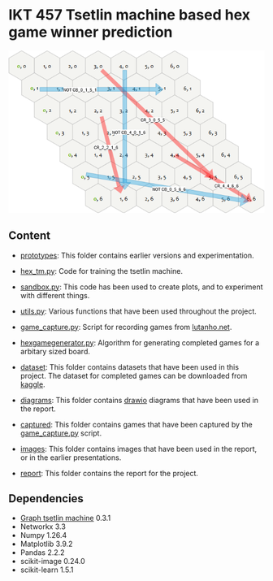 # IKT 457 Tsetlin machine based hex game winner prediction

![alt text](./images/clause_analysis1.drawio.png)

## Content
- [prototypes](./prototypes/): This folder contains earlier versions and experimentation.

- [hex_tm.py](./hex_tm.py): Code for training the tsetlin machine.

- [sandbox.py](./sandbox.py): This code has been used to create plots, and to experiment with different things.

- [utils.py](./utils.py): Various functions that have been used throughout the project.

- [game_capture.py](./game_capture.py): Script for recording games from [lutanho.net](https://lutanho.net/play/hex.html).

- [hexgamegenerator.py](./hexgamegenerator.py): Algorithm for generating completed games for a arbitary sized board.

- [dataset](./dataset/): This folder contains datasets that have been used in this project. The dataset for completed games can be downloaded from [kaggle](https://www.kaggle.com/datasets/cholling/game-of-hex).

- [diagrams](./diagrams/): This folder contains [drawio](https://app.diagrams.net/) diagrams that have been used in the report.

- [captured](./captured/): This folder contains games that have been captured by the [game_capture.py](./game_capture.py) script.

- [images](./images/): This folder contains images that have been used in the report, or in the earlier presentations.

- [report](./report/): This folder contains the report for the project.

## Dependencies
- [Graph tsetlin machine](https://github.com/cair/GraphTsetlinMachine) 0.3.1
- Networkx 3.3
- Numpy 1.26.4
- Matplotlib 3.9.2
- Pandas 2.2.2
- scikit-image 0.24.0
- scikit-learn 1.5.1